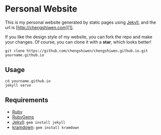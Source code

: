 Personal Website
=============

This is my personal website generated by static pages using [Jekyll][], and the url is [http://chengshiwen.com][1].

If you like the design style of my website, you can fork the repo and make your changes. Of course, you can clone it with a **star**, which looks better!

    git clone https://github.com/chengshiwen/chengshiwen.github.io.git yourname.github.io

## Usage

    cd yourname.github.io
    jekyll serve

## Requirements

- [Ruby][2]
- [RubyGems][3]
- [Jekyll][]: `gem install jekyll`
- [kramdown][4]: `gem install kramdown`

[Jekyll]: http://jekyllrb.com/
[1]: http://chengshiwen.com/
[2]: https://www.ruby-lang.org/
[3]: https://rubygems.org/
[4]: http://kramdown.gettalong.org/
